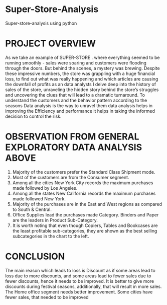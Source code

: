# Super-Store-Analysis
Super-store-analysis using python

# PROJECT OVERVIEW
As we take an example of SUPER-STORE . where everything seemed to be running smoothly - sales were soaring and customers were flooding through the doors. But behind the scenes, a mystery was brewing. Despite these impressive numbers, the store was grappling with a huge financial loss, to find out what was really happening and which articles are causing the downfall of profits as an data analysts I delve deep into the history of sales of the store, unraveling the hidden story behind the store’s struggles and uncovering the clues that will lead to a dramatic turnaround.
To understand the customers and the behavior pattern according to the seasons Data analysis is the way to unravel them data analysis helps in improving the Efficiency and performance it helps in taking the informed decision to control the risk. 

# OBSERVATION FROM GENERAL EXPLORATORY DATA ANALYSIS ABOVE 
1. Majority of the customers prefer the Standard Class Shipment mode.
2. Most of the customers are from the Consumer segment. 
3. Among all the cities New York City records the maximum purchases made followed by Los Angeles. 
4. Among all the states New California records the maximum purchases made followed New York. 
5. Majority of the purchases are in the East and West regions as compared to South & Central. 
6. Office Supplies lead the purchases made Category. Binders and Paper are the leaders in Product Sub-Category.
7.  It is worth noting that even though Copiers, Tables and Bookcases are the least profitable sub-categories, they are shown as the best selling subcategories in the chart to the left.

# CONCLUSION
The main reason which leads to loss is Discount as if some areas lead to loss due to more discounts, and some areas lead to fewer sales due to fewer discounts, hence it needs to be improved. It is better to give more discounts during festival seasons, additionally, that will result in more sales. The Home office segment needs better improvement. Some cities have fewer sales, that needed to be improved
